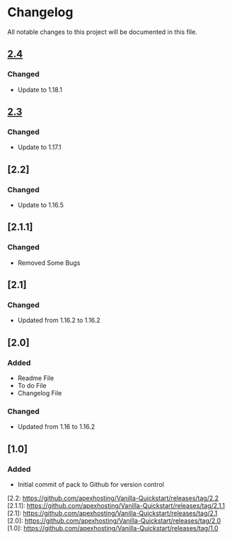 # Changelog
All notable changes to this project will be documented in this file.

## [2.4]

### Changed
- Update to 1.18.1

## [2.3]

### Changed
- Update to 1.17.1

## [2.2]

### Changed
- Update to 1.16.5

## [2.1.1]

### Changed
- Removed Some Bugs

## [2.1]

### Changed
- Updated from 1.16.2 to 1.16.2

## [2.0]

### Added
- Readme File
- To do File
- Changelog File

### Changed
- Updated from 1.16 to 1.16.2

## [1.0]

### Added
- Initial commit of pack to Github for version control

[2.4]: https://github.com/apexhosting/Vanilla-Quickstart/releases/tag/2.4
[2.3]: https://github.com/apexhosting/Vanilla-Quickstart/releases/tag/2.3
[2.2: https://github.com/apexhosting/Vanilla-Quickstart/releases/tag/2.2
[2.1.1]: https://github.com/apexhosting/Vanilla-Quickstart/releases/tag/2.1.1
[2.1]: https://github.com/apexhosting/Vanilla-Quickstart/releases/tag/2.1
[2.0]: https://github.com/apexhosting/Vanilla-Quickstart/releases/tag/2.0
[1.0]: https://github.com/apexhosting/Vanilla-Quickstart/releases/tag/1.0
